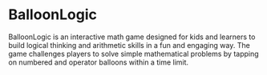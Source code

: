 # BalloonLogic
BalloonLogic is an interactive math game designed for kids and learners to build logical thinking and arithmetic skills in a fun and engaging way. The game challenges players to solve simple mathematical problems by tapping on numbered and operator balloons within a time limit.
